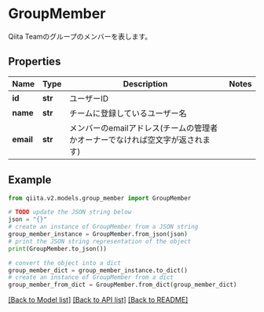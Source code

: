 # GroupMember

Qiita Teamのグループのメンバーを表します。

## Properties

Name | Type | Description | Notes
------------ | ------------- | ------------- | -------------
**id** | **str** | ユーザーID | 
**name** | **str** | チームに登録しているユーザー名 | 
**email** | **str** | メンバーのemailアドレス(チームの管理者かオーナーでなければ空文字が返されます) | 

## Example

```python
from qiita.v2.models.group_member import GroupMember

# TODO update the JSON string below
json = "{}"
# create an instance of GroupMember from a JSON string
group_member_instance = GroupMember.from_json(json)
# print the JSON string representation of the object
print(GroupMember.to_json())

# convert the object into a dict
group_member_dict = group_member_instance.to_dict()
# create an instance of GroupMember from a dict
group_member_from_dict = GroupMember.from_dict(group_member_dict)
```
[[Back to Model list]](../README.md#documentation-for-models) [[Back to API list]](../README.md#documentation-for-api-endpoints) [[Back to README]](../README.md)


